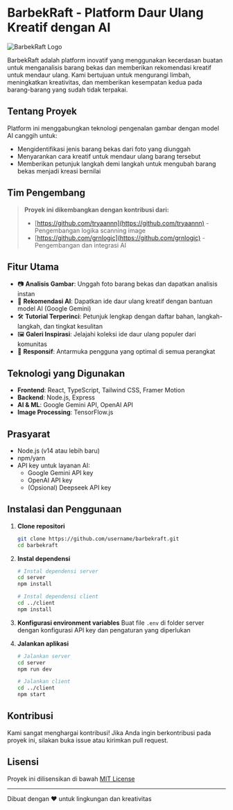 # BarbekRaft - Platform Daur Ulang Kreatif dengan AI

![BarbekRaft Logo](https://dummyimage.com/600x400/000/fff&text=BarbekRaft)

BarbekRaft adalah platform inovatif yang menggunakan kecerdasan buatan untuk menganalisis barang bekas dan memberikan rekomendasi kreatif untuk mendaur ulang. Kami bertujuan untuk mengurangi limbah, meningkatkan kreativitas, dan memberikan kesempatan kedua pada barang-barang yang sudah tidak terpakai.

## Tentang Proyek

Platform ini menggabungkan teknologi pengenalan gambar dengan model AI canggih untuk:

- Mengidentifikasi jenis barang bekas dari foto yang diunggah
- Menyarankan cara kreatif untuk mendaur ulang barang tersebut
- Memberikan petunjuk langkah demi langkah untuk mengubah barang bekas menjadi kreasi bernilai

## Tim Pengembang

> **Proyek ini dikembangkan dengan kontribusi dari:**
>
> - [https://github.com/tryaannn](https://github.com/tryaannn) - Pengembangan logika scanning image
> - [https://github.com/grnlogic](https://github.com/grnlogic) - Pengembangan dan integrasi AI

## Fitur Utama

- 📷 **Analisis Gambar**: Unggah foto barang bekas dan dapatkan analisis instan
- 🤖 **Rekomendasi AI**: Dapatkan ide daur ulang kreatif dengan bantuan model AI (Google Gemini)
- 🛠️ **Tutorial Terperinci**: Petunjuk lengkap dengan daftar bahan, langkah-langkah, dan tingkat kesulitan
- 🖼️ **Galeri Inspirasi**: Jelajahi koleksi ide daur ulang populer dari komunitas
- 📱 **Responsif**: Antarmuka pengguna yang optimal di semua perangkat

## Teknologi yang Digunakan

- **Frontend**: React, TypeScript, Tailwind CSS, Framer Motion
- **Backend**: Node.js, Express
- **AI & ML**: Google Gemini API, OpenAI API
- **Image Processing**: TensorFlow.js

## Prasyarat

- Node.js (v14 atau lebih baru)
- npm/yarn
- API key untuk layanan AI:
  - Google Gemini API key
  - OpenAI API key
  - (Opsional) Deepseek API key

## Instalasi dan Penggunaan

1. **Clone repositori**

   ```bash
   git clone https://github.com/username/barbekraft.git
   cd barbekraft
   ```

2. **Instal dependensi**

   ```bash
   # Instal dependensi server
   cd server
   npm install

   # Instal dependensi client
   cd ../client
   npm install
   ```

3. **Konfigurasi environment variables**
   Buat file `.env` di folder server dengan konfigurasi API key dan pengaturan yang diperlukan

4. **Jalankan aplikasi**

   ```bash
   # Jalankan server
   cd server
   npm run dev

   # Jalankan client
   cd ../client
   npm start
   ```

## Kontribusi

Kami sangat menghargai kontribusi! Jika Anda ingin berkontribusi pada proyek ini, silakan buka issue atau kirimkan pull request.

## Lisensi

Proyek ini dilisensikan di bawah [MIT License](LICENSE)

---

Dibuat dengan ❤️ untuk lingkungan dan kreativitas
